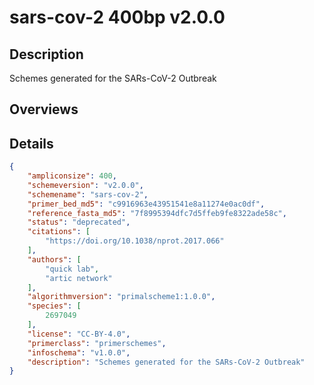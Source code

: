 # sars-cov-2 400bp v2.0.0

## Description

Schemes generated for the SARs-CoV-2 Outbreak

## Overviews

## Details

```json
{
    "ampliconsize": 400,
    "schemeversion": "v2.0.0",
    "schemename": "sars-cov-2",
    "primer_bed_md5": "c9916963e43951541e8a11274e0ac0df",
    "reference_fasta_md5": "7f8995394dfc7d5ffeb9fe8322ade58c",
    "status": "deprecated",
    "citations": [
        "https://doi.org/10.1038/nprot.2017.066"
    ],
    "authors": [
        "quick lab",
        "artic network"
    ],
    "algorithmversion": "primalscheme1:1.0.0",
    "species": [
        2697049
    ],
    "license": "CC-BY-4.0",
    "primerclass": "primerschemes",
    "infoschema": "v1.0.0",
    "description": "Schemes generated for the SARs-CoV-2 Outbreak"
}
```

